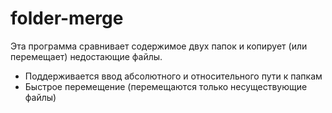 # folder-merge
Эта программа сравнивает содержимое двух папок и копирует (или перемещает) недостающие файлы.
*  Поддерживается ввод абсолютного и относительного пути к папкам
*  Быстрое перемещение (перемещаются только несуществующие файлы)
